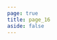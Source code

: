 ```yaml
---
page: true
title: page_16
aside: false
---
```

<script setup>
import Page from "./.vitepress/theme/components/Page.vue";
import { useData } from "vitepress";
const { theme } = useData();
const posts = theme.value.posts.slice(150,160)
</script>
<Page :posts="posts" :pageCurrent="16" :pagesNum="16" />